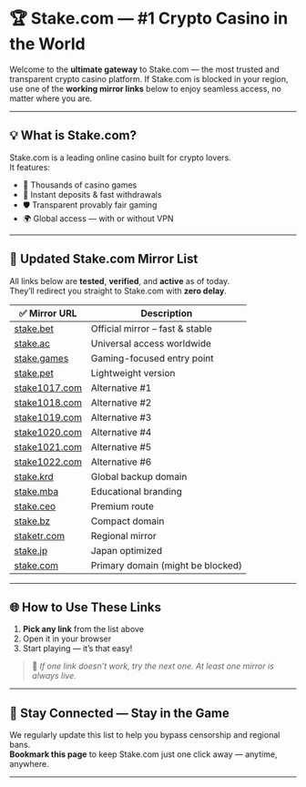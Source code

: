 # 🏆 Stake.com — #1 Crypto Casino in the World

Welcome to the **ultimate gateway** to Stake.com — the most trusted and transparent crypto casino platform. If Stake.com is blocked in your region, use one of the **working mirror links** below to enjoy seamless access, no matter where you are.

---

## 💡 What is Stake.com?

Stake.com is a leading online casino built for crypto lovers.  
It features:
- 🎰 Thousands of casino games  
- 💸 Instant deposits & fast withdrawals  
- 🛡️ Transparent provably fair gaming  
- 🌍 Global access — with or without VPN  

---

## 🔗 Updated Stake.com Mirror List

All links below are **tested**, **verified**, and **active** as of today.  
They’ll redirect you straight to Stake.com with **zero delay**.

| ✅ Mirror URL | Description |
|--------------|-------------|
| [stake.bet](https://stake.bet/?c=ghvbzuiT) | Official mirror – fast & stable |
| [stake.ac](https://stake.ac/?c=ghvbzuiT) | Universal access worldwide |
| [stake.games](https://stake.games/?c=ghvbzuiT) | Gaming-focused entry point |
| [stake.pet](https://stake.pet/?c=ghvbzuiT) | Lightweight version |
| [stake1017.com](https://stake1017.com/?c=ghvbzuiT) | Alternative #1 |
| [stake1018.com](https://stake1018.com/?c=ghvbzuiT) | Alternative #2 |
| [stake1019.com](https://stake1019.com/?c=ghvbzuiT) | Alternative #3 |
| [stake1020.com](https://stake1020.com/?c=ghvbzuiT) | Alternative #4 |
| [stake1021.com](https://stake1021.com/?c=ghvbzuiT) | Alternative #5 |
| [stake1022.com](https://stake1022.com/?c=ghvbzuiT) | Alternative #6 |
| [stake.krd](https://stake.krd/?c=ghvbzuiT) | Global backup domain |
| [stake.mba](https://stake.mba/?c=ghvbzuiT) | Educational branding |
| [stake.ceo](https://stake.ceo/?c=ghvbzuiT) | Premium route |
| [stake.bz](https://stake.bz/?c=ghvbzuiT) | Compact domain |
| [staketr.com](https://staketr.com/?c=ghvbzuiT) | Regional mirror |
| [stake.jp](https://stake.jp/?c=ghvbzuiT) | Japan optimized |
| [stake.com](https://stake.com/?c=ghvbzuiT) | Primary domain (might be blocked) |

---

## 🌐 How to Use These Links

1. **Pick any link** from the list above  
2. Open it in your browser  
3. Start playing — it’s that easy!

> 💬 _If one link doesn’t work, try the next one. At least one mirror is always live._

---

## 🔐 Stay Connected — Stay in the Game

We regularly update this list to help you bypass censorship and regional bans.  
**Bookmark this page** to keep Stake.com just one click away — anytime, anywhere.

---
